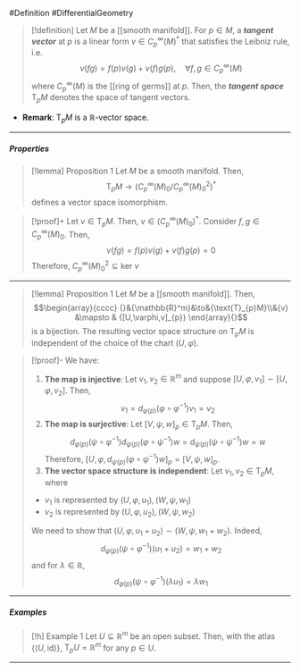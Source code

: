 #Definition #DifferentialGeometry 

> [!definition]
> Let $M$ be a [[smooth manifold]]. For $p\in M$, a ***tangent vector*** at $p$ is a linear form $v\in C^\infty_{p}(M)^{*}$ that satisfies the Leibniz rule, i.e. $$v(fg)=f(p)v(g)+v(f)g(p),\quad \forall f,g\in C^\infty_{p}(M)$$where $C^\infty_{p}(M)$ is the [[ring of germs]] at $p$. Then, the ***tangent space*** $\text{T}_{p}M$ denotes the space of tangent vectors.
- **Remark**: $\text{T}_{p}M$ is a $\mathbb{R}$-vector space.
---
##### Properties

> [!lemma] Proposition 1
> Let $M$ be a smooth manifold. Then, $$\text{T}_{p}M\to (C_{p}^\infty(M)_{0} / C_{p}^\infty(M)_{0}^{2})^{*}$$defines a vector space isomorphism.

> [!proof]+
> Let $v\in \text{T}_{p}M$. Then, $v\in (C_{p}^\infty(M)_{0})^{*}$. Consider $f,g\in C_{p}^\infty(M)_{0}$. Then, $$v(fg)=f(p)v(g)+v(f)g(p)=0$$Therefore, $C_{p}^\infty(M)_{0}^{2}\subseteq \text{ker }v$
---
> [!lemma] Proposition 1
> Let $M$ be a [[smooth manifold]]. Then, $$\begin{array}{cccc} {}&{\mathbb{R}^m}&\to&{\text{T}_{p}M}\\&{v} &\mapsto & {[U,\varphi,v]_{p}} \end{array}{}$$is a bijection. The resulting vector space structure on $\text{T}_{p}M$ is independent of the choice of the chart $(U,\varphi)$.

> [!proof]-
> We have:
> 1. **The map is injective**: Let $v_{1},v_{2}\in \mathbb{R}^m$ and suppose $[U,\varphi,v_{1}]\sim[U,\varphi ,v_{2}]$. Then, $$v_{1}=d_{\varphi(p)}(\varphi \circ \varphi ^{-1})v_{1}=v_{2}$$
> 2. **The map is surjective**: Let $[V,\psi,w]_{p}\in \text{T}_{p}M$. Then, $$d_{\varphi(p)}(\psi \circ \varphi ^{-1})d_{\psi(p)}(\varphi \circ \psi ^{-1})w=d_{\psi(p)}(\psi \circ \psi ^{-1})w=w$$Therefore, $[U,\varphi,d_{\psi(p)}(\varphi \circ \psi ^{-1})w]_{p}=[V,\psi,w]_{p}$.
> 3. **The vector space structure is independent**: Let $v_{1},v_{2}\in \text{T}_{p}M$, where 
> 	- $v_{1}$ is represented by $(U,\varphi,u_{1}),(W,\psi,w_{1})$ 
> 	- $v_{2}$ is represented by $(U,\varphi,u_{2}),(W,\psi,w_{2})$ 
> 	
> 	We need to show that $(U,\varphi,u_{1}+u_{2})\sim(W,\psi,w_{1}+w_{2})$. Indeed, $$d_{\varphi(p)}(\psi \circ \varphi ^{-1})(u_{1}+u_{2})=w_{1}+w_{2}$$and for $\lambda\in \mathbb{R}$, $$d_{\varphi(p)}(\psi \circ \varphi ^{-1})(\lambda u_{1})=\lambda w_{1}$$
---
##### Examples
> [!h] Example 1
> Let $U\subseteq \mathbb{R}^m$ be an open subset. Then, with the atlas $\{ (U,\text{id}) \}$, $\text{T}_{p}U=\mathbb{R}^m$ for any $p\in U$.
---

